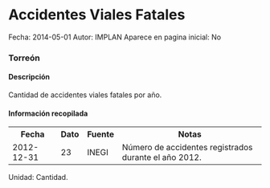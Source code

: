 Accidentes Viales Fatales
=====

Fecha: 2014-05-01
Autor: IMPLAN
Aparece en pagina inicial: No

### Torreón

#### Descripción

Cantidad de accidentes viales fatales por año.

#### Información recopilada

<table class="table table-hover table-bordered">
  <tr><th>Fecha</th><th>Dato</th><th>Fuente</th><th>Notas</th></tr>
  <tr><td>2012-12-31</td><td>23</td><td>INEGI</td><td>Número de accidentes registrados durante el año 2012.</td></tr>
</table>

Unidad: Cantidad.
